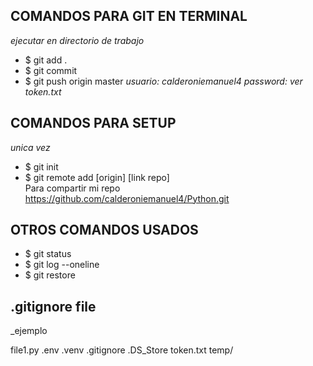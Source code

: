 ## COMANDOS PARA GIT EN TERMINAL
 _ejecutar en directorio de trabajo_

* $ git add .
* $ git commit 
* $ git push origin master 
    _usuario: calderoniemanuel4 password: ver token.txt_

## COMANDOS PARA SETUP 
 _unica vez_

* $ git init
* $ git remote add [origin] [link repo]  
Para compartir mi repo
https://github.com/calderoniemanuel4/Python.git  

## OTROS COMANDOS USADOS

* $ git status
* $ git log --oneline
* $ git restore

## .gitignore file
 _ejemplo

file1.py
.env
.venv
.gitignore
.DS_Store
token.txt
temp/

 
